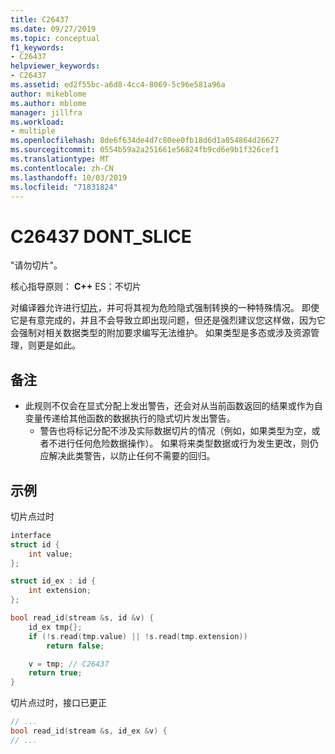 ```yaml
---
title: C26437
ms.date: 09/27/2019
ms.topic: conceptual
f1_keywords:
- C26437
helpviewer_keywords:
- C26437
ms.assetid: ed2f55bc-a6d8-4cc4-8069-5c96e581a96a
author: mikeblome
ms.author: mblome
manager: jillfra
ms.workload:
- multiple
ms.openlocfilehash: 8de6f634de4d7c80ee0fb18d6d1a054864d26627
ms.sourcegitcommit: 0554b59a2a251661e56824fb9cd6e9b1f326cef1
ms.translationtype: MT
ms.contentlocale: zh-CN
ms.lasthandoff: 10/03/2019
ms.locfileid: "71831824"
---
```

# <a name="c26437-dont_slice"></a>C26437 DONT_SLICE

"请勿切片"。

核心指导原则： **C++** ES：不切片

对编译器允许进行[切片](https://en.wikipedia.org/wiki/Object_slicing)，并可将其视为危险隐式强制转换的一种特殊情况。 即使它是有意完成的，并且不会导致立即出现问题，但还是强烈建议您这样做，因为它会强制对相关数据类型的附加要求编写无法维护。 如果类型是多态或涉及资源管理，则更是如此。

## <a name="remarks"></a>备注

- 此规则不仅会在显式分配上发出警告，还会对从当前函数返回的结果或作为自变量传递给其他函数的数据执行的隐式切片发出警告。
  - 警告也将标记分配不涉及实际数据切片的情况（例如，如果类型为空，或者不进行任何危险数据操作）。 如果将来类型数据或行为发生更改，则仍应解决此类警告，以防止任何不需要的回归。

## <a name="example"></a>示例

切片点过时

```cpp
interface
struct id {
    int value;
};

struct id_ex : id {
    int extension;
};

bool read_id(stream &s, id &v) {
    id_ex tmp{};
    if (!s.read(tmp.value) || !s.read(tmp.extension))
        return false;

    v = tmp; // C26437
    return true;
}
```

切片点过时，接口已更正

```cpp
// ...
bool read_id(stream &s, id_ex &v) {
// ...
```
